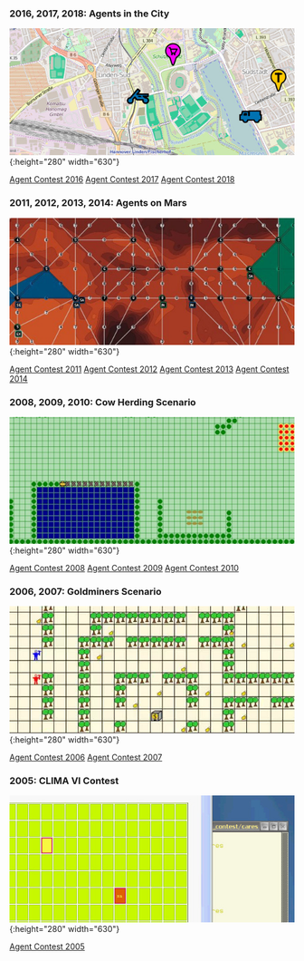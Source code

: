 ### 2016, 2017, 2018: Agents in the City

![Agents in the City](/2016/banner.jpg){:height="280" width="630"}

<div class="actions">
  <a href="/2016/">Agent Contest 2016</a>
  <a href="/2017/">Agent Contest 2017</a>
  <a href="/2018/">Agent Contest 2018</a>
</div>

### 2011, 2012, 2013, 2014: Agents on Mars

![Agents on Mars](/2011/banner.jpg){:height="280" width="630"}

<div class="actions">
  <a href="/2011/">Agent Contest 2011</a>
  <a href="/2012/">Agent Contest 2012</a>
  <a href="/2013/">Agent Contest 2013</a>
  <a href="/2014/">Agent Contest 2014</a>
</div>

### 2008, 2009, 2010: Cow Herding Scenario

![Cows and Cowboys](/2010/banner.jpg){:height="280" width="630"}

<div class="actions">
  <a href="/2008/">Agent Contest 2008</a>
  <a href="/2009/">Agent Contest 2009</a>
  <a href="/2010/">Agent Contest 2010</a>
</div>

### 2006, 2007: Goldminers Scenario

![Gold Miners](/2006/banner.jpg){:height="280" width="630"}

<div class="actions">
  <a href="/2006/">Agent Contest 2006</a>
  <a href="/2007/">Agent Contest 2007</a>
</div>

### 2005: CLIMA VI Contest

![cares](/2005/banner.jpg){:height="280" width="630"}

<div class="actions"><a href="/2005/">Agent Contest 2005</a></div>
